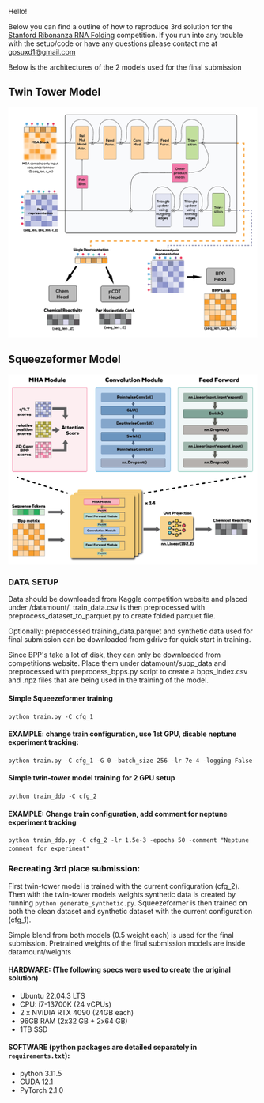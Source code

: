 Hello!

Below you can find a outline of how to reproduce 3rd solution for the [Stanford Ribonanza RNA Folding](https://www.kaggle.com/competitions/stanford-ribonanza-rna-folding/overview) competition.
If you run into any trouble with the setup/code or have any questions please contact me at <gosuxd1@gmail.com>

Below is the architectures of the 2 models used for the final submission
## Twin Tower Model
![Twin Tower Model](twin_tower.jpg)
## Squeezeformer Model
![Squeezeformer Architecture](squeezeformer.jpg)

### DATA SETUP
Data should be downloaded from Kaggle competition website and placed under /datamount/.
train_data.csv is then preprocessed with preprocess_dataset_to_parquet.py to create folded parquet file.

Optionally: preprocessed training_data.parquet and synthetic data used for final submission can be downloaded from gdrive for quick start in training.

Since BPP's take a lot of disk, they can only be downloaded from competitions website. Place them under datamount/supp_data and preprocessed with preprocess_bpps.py script to create a bpps_index.csv and .npz files that are being used in the training of the model.


#### Simple Squeezeformer training
`python train.py -C cfg_1` 
 
#### EXAMPLE: change train configuration, use 1st GPU, disable neptune experiment tracking:
`python train.py -C cfg_1 -G 0 -batch_size 256 -lr 7e-4 -logging False`

#### Simple twin-tower model training for 2 GPU setup
`python train_ddp -C cfg_2`

#### EXAMPLE: Change train configuration, add comment for neptune experiment tracking
`python train_ddp.py -C cfg_2 -lr 1.5e-3 -epochs 50 -comment "Neptune comment for experiment"`


### Recreating 3rd place submission:
First twin-tower model is trained with the current configuration (cfg_2). Then with the twin-tower models weights synthetic data is created by running `python generate_synthetic.py`. Squeezeformer is then trained on both the clean dataset and synthetic dataset with the current configuration (cfg_1).

Simple blend from both models (0.5 weight each) is used for the final submission.
Pretrained weights of the final submission models are inside datamount/weights


#### HARDWARE: (The following specs were used to create the original solution)
- Ubuntu 22.04.3 LTS
- CPU: i7-13700K (24 vCPUs)
- 2 x NVIDIA RTX 4090 (24GB each)
- 96GB RAM (2x32 GB + 2x64 GB)
- 1TB SSD

#### SOFTWARE (python packages are detailed separately in `requirements.txt`):
- python                    3.11.5
- CUDA                      12.1
- PyTorch                   2.1.0
